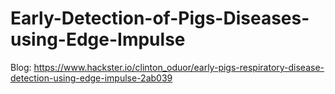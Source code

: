 # Early-Detection-of-Pigs-Diseases-using-Edge-Impulse

Blog: https://www.hackster.io/clinton_oduor/early-pigs-respiratory-disease-detection-using-edge-impulse-2ab039
